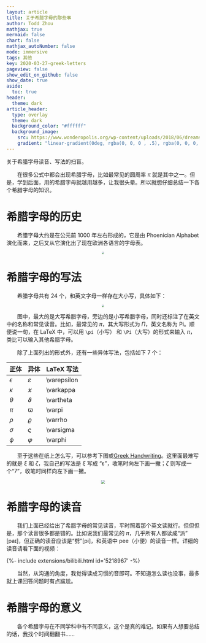 ```yaml
---
layout: article
title: 关于希腊字母的那些事
author: Todd Zhou
mathjax: true
mermaid: false
chart: false
mathjax_autoNumber: false
mode: immersive
tags: 其他
key: 2020-03-27-greek-letters
pageview: false
show_edit_on_github: false
show_date: true
aside:
  toc: true
header:
  theme: dark
article_header:
  type: overlay
  theme: dark
  background_color: "#ffffff"
  background_image:
    src: https://www.wonderopolis.org/wp-content/uploads/2018/06/dreamstime_l_27706604.jpg
    gradient: "linear-gradient(0deg, rgba(0, 0, 0 , .5), rgba(0, 0, 0, .5))"
---
```


关于希腊字母读音、写法的扫盲。

<!--more-->

&emsp;&emsp;在很多公式中都会出现希腊字母，比如最常见的圆周率 $\pi$ 就是其中之一。但是，学到后面，用的希腊字母就越用越多，让我很头晕。所以就想仔细总结一下各个希腊字母的知识。

# 希腊字母的历史

&emsp;&emsp;希腊字母大约是在公元前 1000 年左右形成的，它是由 Phoenician Alphabet 演化而来，之后又从它演化出了现在欧洲各语言的字母表。

<center><a href="https://cdn.shopify.com/s/files/1/1835/6621/files/alphabet-color_09ce9b05-8fc6-475b-af04-a34e5b3314a4.png" data-lightbox="image" data-title="希腊字母表"><img src="https://cdn.shopify.com/s/files/1/1835/6621/files/alphabet-evolution.2.png" style="zoom:40%"></a></center>

# 希腊字母的写法

&emsp;&emsp;希腊字母共有 24 个，和英文字母一样存在大小写，具体如下：

<center><a href="https://soar.ucsc.edu/v2/images/stories/GLO/Greek_Alphabet.png" data-lightbox="image" data-title="希腊字母表"><img src="https://soar.ucsc.edu/v2/images/stories/GLO/Greek_Alphabet.png" style="zoom:40%"></a></center>

&emsp;&emsp;图中，最大的是大写希腊字母，旁边的是小写希腊字母，同时还标注了在英文中的名称和常见读音。比如，最常见的 $\pi$，其大写形式为 $\Pi$，英文名称为 Pi。顺便说一句，在 LaTeX 中，可以用 `\pi`（小写） 和 `\Pi`（大写）的形式来输入 $\pi$，类比可以输入其他希腊字母。

&emsp;&emsp;除了上面列出的形式外，还有一些异体写法，包括如下 7 个：

| 正体       | 异体          | LaTeX 写法  |
| ---------- | ------------- | ----------- |
| $\epsilon$ | $\varepsilon$ | \varepsilon |
| $\kappa$   | $\varkappa$   | \varkappa   |
| $\theta$   | $\vartheta$   | \vartheta   |
| $\pi$      | $\varpi$      | \varpi      |
| $\rho$     | $\varrho$     | \varrho     |
| $\sigma$   | $\varsigma$   | \varsigma   |
| $\phi$     | $\varphi$     | \varphi     |

&emsp;&emsp;至于这些在纸上怎么写，可以参考下图或[Greek Handwriting](http://www.foundalis.com/lan/hw/grkhandw.htm)。这里面最难写的就是 $\xi$ 和 $\zeta$，我自己的写法是 $\xi$ 写成 “ε”，收笔时向左下画一撇；$\zeta$ 则写成一个“7”，收笔时同样向左下画一撇。

<center><a href="http://saltlakebiblecollege.org/library/Lib%20G/Greek/Write_Alphabet.gif" data-lightbox="image" data-title="希腊字母写法"><img src="http://saltlakebiblecollege.org/library/Lib%20G/Greek/Write_Alphabet.gif"  style="zoom:60%"></a></center>



# 希腊字母的读音

&emsp;&emsp;我们上面已经给出了希腊字母的常见读音，平时照着那个英文读就行。但但但是，那个读音很多都是错的。比如说我们最常见的 $\pi$，几乎所有人都读成“派” [paɪ]，但正确的读音应该是“劈”[pi]，和英语中 pee（小便）的读音一样。详细的读音请看下面的视频：

<div>{%- include extensions/bilibili.html id='5218967' -%}</div>

&emsp;&emsp;当然，从沟通的角度，我觉得读成习惯的音即可。不知道怎么读也没事，最多就上课回答问题时有点尴尬。

# 希腊字母的意义

&emsp;&emsp;各个希腊字母在不同学科中有不同意义，这个是真的难记。如果有人想要总结的话，我找个时间翻翻书……